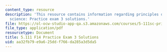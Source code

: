 ```yaml
---
content_type: resource
description: 'This resource contains information regarding principles of chemical
  science: Practice exam 3 solutions.'
file: https://ol-ocw-studio-app-qa.s3.amazonaws.com/courses/5-111sc-principles-of-chemical-science-fall-2014/aa32fb79e9a625ddf766da285a3d5da5_MIT5_111F14_PractExam3Sol.pdf
file_type: application/pdf
resourcetype: Document
title: 5.111 F14 Practice Exam 3 Solutions
uid: aa32fb79-e9a6-25dd-f766-da285a3d5da5
---
```

